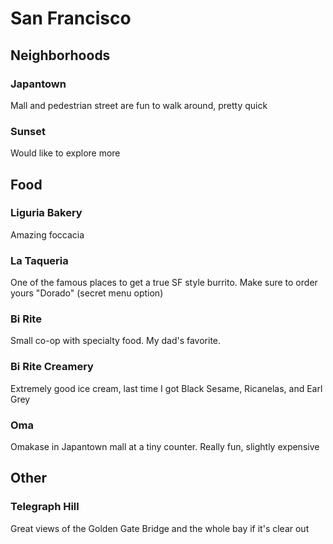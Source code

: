 # San Francisco
## Neighborhoods
### Japantown
Mall and pedestrian street are fun to walk around, pretty quick
### Sunset
Would like to explore more

## Food
### Liguria Bakery
Amazing foccacia
### La Taqueria
One of the famous places to get a true SF style burrito. Make sure to order yours "Dorado" (secret menu option)
### Bi Rite
Small co-op with specialty food. My dad's favorite.
### Bi Rite Creamery
Extremely good ice cream, last time I got Black Sesame, Ricanelas, and Earl Grey
### Oma
Omakase in Japantown mall at a tiny counter. Really fun, slightly expensive

## Other
### Telegraph Hill
Great views of the Golden Gate Bridge and the whole bay if it's clear out
